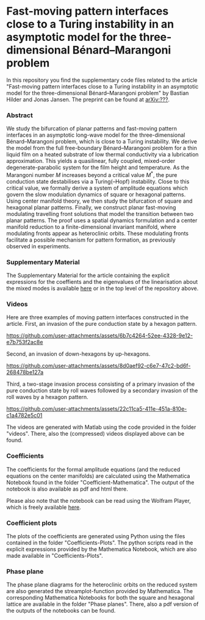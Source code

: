 # Fast-moving pattern interfaces close to a Turing instability in an asymptotic model for the three-dimensional Bénard–Marangoni problem

In this repository you find the supplementary code files related to the article "Fast-moving pattern interfaces close to a Turing instability in an asymptotic model for the three-dimensional Bénard–Marangoni problem" by Bastian Hilder and Jonas Jansen. The preprint can be found at [arXiv:???](https://arxiv.org/abs/??).

### Abstract

We study the bifurcation of planar patterns and fast-moving pattern interfaces in an asymptotic long-wave model for the three-dimensional Bénard–Marangoni problem, which is close to a Turing instability. We derive the model from the full free-boundary Bénard–Marangoni problem for a thin liquid film on a heated substrate of low thermal conductivity via a lubrication approximation. This yields a quasilinear, fully coupled, mixed-order degenerate-parabolic system for the film height and temperature. As the Marangoni number $M$ increases beyond a critical value $M^*$, the pure conduction state destabilises via a Turing(–Hopf) instability. Close to this critical value, we formally derive a system of amplitude equations which govern the slow modulation dynamics of square or hexagonal patterns. Using center manifold theory, we then study the bifurcation of square and hexagonal planar patterns. Finally, we construct planar fast-moving modulating travelling front solutions that model the transition between two planar patterns. The proof uses a spatial dynamics formulation and a center manifold reduction to a finite-dimensional invariant manifold, where modulating fronts appear as heteroclinic orbits. These modulating fronts facilitate a possible mechanism for pattern formation, as previously observed in experiments.

### Supplementary Material

The Supplementary Material for the article containing the explicit expressions for the coeffients and the eigenvalues of the linearisation about the mixed modes is available [here](https://github.com/Bastian-Hilder/TuringUnstableThinFilmFronts/blob/4aee854da1a4afe367ea77802eb0ad60ea9047d2/supplement.pdf) or in the top level of the repository above.

### Videos

Here are three examples of moving pattern interfaces constructed in the article. First, an invasion of the pure conduction state by a hexagon pattern.

https://github.com/user-attachments/assets/6b7c4264-52ee-4328-9e12-e7b753f2ac8e

Second, an invasion of down-hexagons by up-hexagons.

https://github.com/user-attachments/assets/8d0aef92-c6e7-47c2-bd6f-268478be127a

Third, a two-stage invasion process consisting of a primary invasion of the pure conduction state by roll waves followed by a secondary invasion of the roll waves by a hexagon pattern.

https://github.com/user-attachments/assets/22c11ca5-411e-451a-810e-c1a4782e5c01

The videos are generated with Matlab using the code provided in the folder "videos". There, also the (compressed) videos displayed above can be found.

### Coefficients

The coefficients for the formal amplitude equations (and the reduced equations on the center manifolds) are calculated using the Mathematica Notebook found in the folder "Coefficient-Mathematica". The output of the notebook is also available as pdf and html there.

Please also note that the notebook can be read using the Wolfram Player, which is freely available [here](https://www.wolfram.com/player/?source=nav).

### Coefficient plots

The plots of the coefficients are generated using Python using the files contained in the folder "Coefficients-Plots". The python scripts read in the explicit expressions provided by the Mathematica Notebook, which are also made available in "Coefficients-Plots".

### Phase plane

The phase plane diagrams for the heteroclinic orbits on the reduced system are also generated the streamplot-function provided by Mathematica. The corresponding Mathematica Notebooks for both the square and hexagonal lattice are available in the folder "Phase planes". There, also a pdf version of the outputs of the notebooks can be found.
